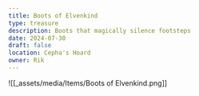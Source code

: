 ```yaml
---
title: Boots of Elvenkind
type: treasure
description: Boots that magically silence footsteps
date: 2024-07-30
draft: false
location: Cepha's Hoard
owner: Rik
---
```

![[_assets/media/Items/Boots of Elvenkind.png]]